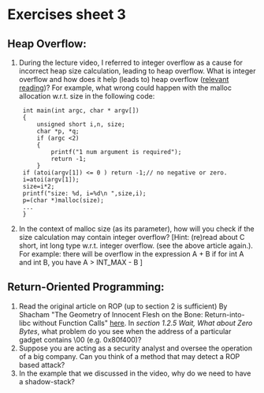# Exercises sheet 3  

## Heap Overflow:
1. During the lecture video, I referred to integer overflow as a cause for incorrect heap size calculation, leading to heap overflow. What is integer overflow and how does it help (leads to) heap overflow ([relevant reading](http://phrack.org/issues/60/10.html#article))? For example, what wrong could happen with the malloc allocation w.r.t. size in the following code:  
	
		int main(int argc, char * argv[])
		{
			unsigned short i,n, size;
			char *p, *q;
			if (argc <2)
			{
				printf("1 num argument is required");
				return -1;
			}
		if (atoi(argv[1]) <= 0 ) return -1;// no negative or zero.
		i=atoi(argv[1]);
		size=i*2;
		printf("size: %d, i=%d\n ",size,i);
		p=(char *)malloc(size);
		...
		}
	
2. In the context of malloc size (as its parameter), how will you check if the size calculation may contain integer overflow? \[Hint: (re)read about C short, int long type w.r.t. integer overflow.  (see the above article again.). For example: there will be overflow in the expression A + B if for int A and int B, you have A > INT_MAX - B \]  

## Return-Oriented Programming:
1. Read the original article on ROP (up to section 2 is sufficient) By Shacham "The Geometry of Innocent Flesh on the Bone: Return-into-libc without Function Calls" [here](https://hovav.net/ucsd/dist/geometry.pdf). In *section 1.2.5  Wait, What about Zero Bytes*, what problem do you see when the address of a particular gadget contains \00 (e.g. 0x80f400)?
2. Suppose you are acting as a security analyst and oversee the operation of a big company. Can you think of a method that may detect a ROP based attack?
3. In the example that we discussed in the video, why do we need to have a shadow-stack?
